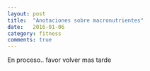 ```yaml
---
layout: post
title:  "Anotaciones sobre macronutrientes"
date:   2016-01-06
category: fitness
comments: true
---
```

En proceso.. favor volver mas tarde 